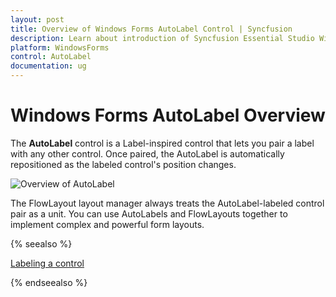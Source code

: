 ```yaml
---
layout: post
title: Overview of Windows Forms AutoLabel Control | Syncfusion
description: Learn about introduction of Syncfusion Essential Studio Windows Forms AutoLabel control and more details.
platform: WindowsForms
control: AutoLabel
documentation: ug
---
```



# Windows Forms AutoLabel Overview

The **AutoLabel** control is a Label-inspired control that lets you pair a label with any other control. Once paired, the AutoLabel is automatically repositioned as the labeled control's position changes.

![Overview of AutoLabel](AutoLabel-Images/overview.jpg)



The FlowLayout layout manager always treats the AutoLabel-labeled control pair as a unit. You can use AutoLabels and FlowLayouts together to implement complex and powerful form layouts.

 {% seealso %}
 
 [Labeling a control](https://help.syncfusion.com/windowsforms/autolabel/getting-started#labeling-a-control)
 
  {% endseealso %}